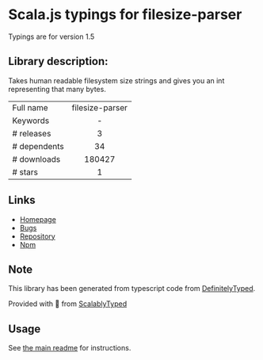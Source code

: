 
# Scala.js typings for filesize-parser

Typings are for version 1.5

## Library description:
Takes human readable filesystem size strings and gives you an int representing that many bytes.

|                    |                 |
| ------------------ | :-------------: |
| Full name          | filesize-parser |
| Keywords           | - |
| # releases         | 3 |
| # dependents       | 34 |
| # downloads        | 180427 |
| # stars            | 1 |

## Links
- [Homepage](https://github.com/patrickkettner/filesize-parser#readme)
- [Bugs](https://github.com/patrickkettner/filesize-parser/issues)
- [Repository](https://github.com/patrickkettner/filesize-parser)
- [Npm](https://www.npmjs.com/package/filesize-parser)
    


## Note
This library has been generated from typescript code from [DefinitelyTyped](https://definitelytyped.org).

Provided with :purple_heart: from [ScalablyTyped](https://github.com/oyvindberg/ScalablyTyped)

## Usage
See [the main readme](../../readme.md) for instructions.


